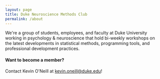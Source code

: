 ```yaml
---
layout: page
title: Duke Neuroscience Methods Club
permalink: /about
---
```


<div class="col-md-8 pr-5">

<p>We're a group of students, employees, and faculty at Duke University working in psychology & neuroscience that hold bi-weekly workshops on the latest developments in statistical methods, programming tools, and professional development practices.</p>

<h4>Want to become a member?</h4>

<p>Contact Kevin O'Neill at <a href = "mailto: kevin.oneill@duke.edu">kevin.oneill@duke.edu</a>!</p>

</div>

